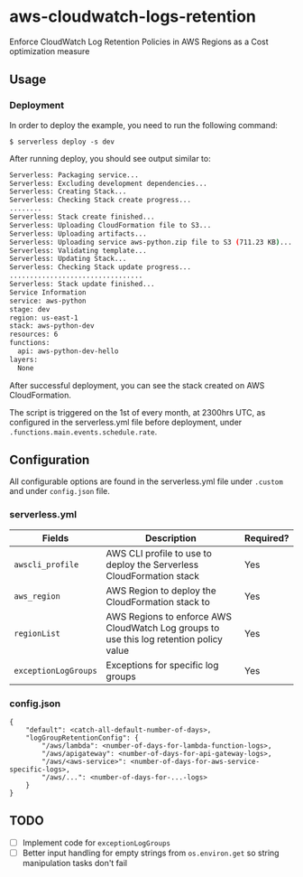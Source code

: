 # aws-cloudwatch-logs-retention
Enforce CloudWatch Log Retention Policies in AWS Regions as a Cost optimization measure

## Usage

### Deployment

In order to deploy the example, you need to run the following command:

```
$ serverless deploy -s dev
```

After running deploy, you should see output similar to:

```bash
Serverless: Packaging service...
Serverless: Excluding development dependencies...
Serverless: Creating Stack...
Serverless: Checking Stack create progress...
........
Serverless: Stack create finished...
Serverless: Uploading CloudFormation file to S3...
Serverless: Uploading artifacts...
Serverless: Uploading service aws-python.zip file to S3 (711.23 KB)...
Serverless: Validating template...
Serverless: Updating Stack...
Serverless: Checking Stack update progress...
.................................
Serverless: Stack update finished...
Service Information
service: aws-python
stage: dev
region: us-east-1
stack: aws-python-dev
resources: 6
functions:
  api: aws-python-dev-hello
layers:
  None
```

After successful deployment, you can see the stack created on AWS CloudFormation.

The script is triggered on the 1st of every month, at 2300hrs UTC, as configured in the serverless.yml file before deployment, under `.functions.main.events.schedule.rate`.

## Configuration

All configurable options are found in the serverless.yml file under `.custom` and under `config.json` file.

### serverless.yml

| Fields | Description | Required? |
|--------| ----------- | --------- |
| `awscli_profile` | AWS CLI profile to use to deploy the Serverless CloudFormation stack | Yes |
| `aws_region` | AWS Region to deploy the CloudFormation stack to | Yes |
| `regionList` | AWS Regions to enforce AWS CloudWatch Log groups to use this log retention policy value | Yes |
| `exceptionLogGroups` | Exceptions for specific log groups | Yes |

### config.json

```
{
    "default": <catch-all-default-number-of-days>,
    "logGroupRetentionConfig": {
        "/aws/lambda": <number-of-days-for-lambda-function-logs>,
        "/aws/apigateway": <number-of-days-for-api-gateway-logs>,         
        "/aws/<aws-service>": <number-of-days-for-aws-service-specific-logs>,
        "/aws/...": <number-of-days-for-...-logs>  
    }
}
```

## TODO
- [ ] Implement code for `exceptionLogGroups`
- [ ] Better input handling for empty strings from `os.environ.get` so string manipulation tasks don't fail